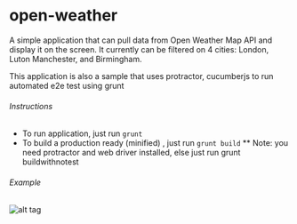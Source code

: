 open-weather
============
A simple application that can pull data from Open Weather Map API  and display it on the screen. It currently can be filtered on 4 cities: London, Luton Manchester, and Birmingham.

This application is also a sample that uses protractor, cucumberjs to run automated e2e test using grunt

###### Instructions
- To run application, just run ```grunt```
- To build a production ready (minified) , just run ```grunt build```
** Note: you need protractor and web driver installed, else just run grunt buildwithnotest

###### Example
![alt tag](https://github.com/frozenamazon/open-weather/blob/master/weather.png)

